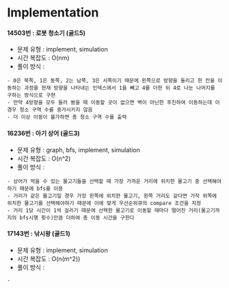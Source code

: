 # Implementation

#### 14503번 : 로봇 청소기 (골드5)
  * 문제 유형 : implement, simulation
  * 시간 복잡도 : O(nm)
  * 풀이 방식 : 
  ```
  - 0은 북쪽, 1은 동쪽, 2는 남쪽, 3은 서쪽이기 때문에 왼쪽으로 방향을 돌리고 한 칸을 이동하는 과정을 현재 방향을 나타내는 인덱스에서 1을 빼고 4를 더한 뒤 4로 나눈 나머지를 구하는 방식으로 구현
  - 만약 4방향을 모두 둘러 봤을 때 이동할 곳이 없으면 벽이 아닌한 후진하여 이동하는데 이 경우 청소 구역 수를 증가시키지 않음
  - 더 이상 이동이 불가하면 총 청소 구역 수를 출력
  ```

#### 16236번 :  아기 상어 (골드3)
  * 문제 유형 : graph, bfs, implement, simulation
  * 시간 복잡도 : O(n^2)
  * 풀이 방식 : 
  ```
  - 상어가 먹을 수 있는 물고기들을 선택할 때 가장 가까운 거리에 위치한 물고기 중 선택해야하기 때문에 bfs를 이용
  - 거리가 같은 물고기일 경우 가장 왼쪽에 위치한 물고기, 왼쪽 거리도 같다면 가작 위쪽에 위치한 물고기를 선택해야하기 때문에 이에 맞게 우선순위큐의 compare 조건을 지정
  - 거리 1당 시간이 1씩 걸리기 때문에 선택한 물고기로 이동할 때마다 떨어진 거리(물고기까지의 bfs시행 횟수)만큼 더하여 총 이동 시간을 구한다
  ```

#### 17143번 :  낚시왕 (골드1)
  * 문제 유형 : implement, simulation
  * 시간 복잡도 : O(n(m^2))
  * 풀이 방식 : 
  ```
  - 
  ```
